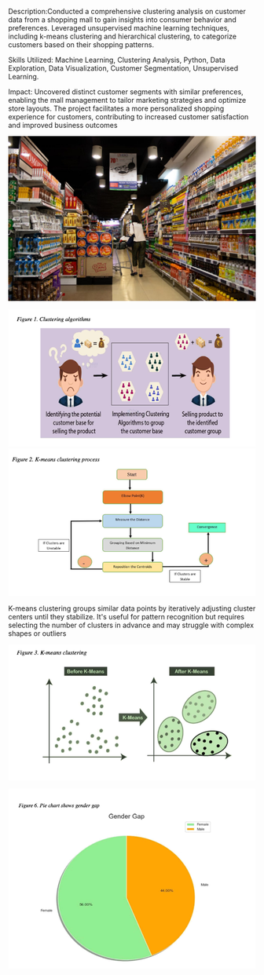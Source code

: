 Description:Conducted a comprehensive clustering analysis on customer data from a shopping mall to gain insights into consumer behavior and preferences. Leveraged unsupervised machine learning techniques, including k-means clustering and hierarchical clustering, to categorize customers based on their shopping patterns.

Skills Utilized: Machine Learning, Clustering Analysis, Python, Data Exploration, Data Visualization, Customer Segmentation, Unsupervised Learning.

Impact: Uncovered distinct customer segments with similar preferences, enabling the mall management to tailor marketing strategies and optimize store layouts. The project facilitates a more personalized shopping experience for customers, contributing to increased customer satisfaction and improved business outcomes

![alt_image](https://github.com/Nitin9304/Mall-Customer-Segmentation-Engine-Through-Clustering-Analysis/blob/c57bd2288199e4037aed7e633dbac13da89db4d5/mall_c.jpg)



![image alt](https://github.com/Nitin9304/Mall-Customer-Segmentation-Engine-Through-Clustering-Analysis/blob/e7cccc74348365dca06f35c52d426b5e02a5d513/Screenshot%202025-04-02%20233021.png)
![image alt](https://github.com/Nitin9304/Mall-Customer-Segmentation-Engine-Through-Clustering-Analysis/blob/8efa6f5852abd3aff379f2620a941d5c13a8514a/Screenshot%202025-04-02%20235616.png)



K-means clustering groups similar data points by iteratively adjusting cluster centers until they stabilize. It's useful for 
pattern recognition but requires selecting the number of clusters in advance and may struggle with complex shapes or outliers


![image alt](https://github.com/Nitin9304/Mall-Customer-Segmentation-Engine-Through-Clustering-Analysis/blob/fe34fe1309cec3961c596ee83a773c4315f1e54e/Screenshot%202025-04-03%20000246.png)


![image alt](https://github.com/Nitin9304/Mall-Customer-Segmentation-Engine-Through-Clustering-Analysis/blob/c2dfb119ec1b6b1f9ed7c33bff91be56ee664edd/Screenshot%202025-04-03%20000906.png)
